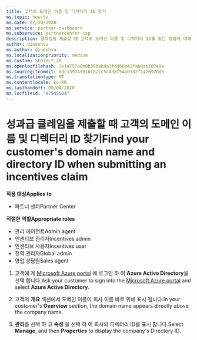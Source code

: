 ```yaml
---
title: 고객의 도메인 이름 및 디렉터리 ID 찾기
ms.topic: how-to
ms.date: 07/10/2020
ms.service: partner-dashboard
ms.subservice: partnercenter-csp
description: 클레임을 제출할 때 고객의 도메인 이름 및 디렉터리 ID를 찾는 방법에 대해 알아봅니다.
author: dineshvu
ms.author: dineshvu
ms.localizationpriority: medium
ms.custom: SEOJULY.20
ms.openlocfilehash: 7e1a757a8b8b38bab9a3fdd66a42fab8ab10749e
ms.sourcegitcommit: 8dc139749916c822c5c438f54a03d2f147697dd5
ms.translationtype: MT
ms.contentlocale: ko-KR
ms.lasthandoff: 08/04/2020
ms.locfileid: "87545604"
---
```

# <a name="find-your-customers-domain-name-and-directory-id-when-submitting-an-incentives-claim"></a><span data-ttu-id="4aab8-103">성과급 클레임을 제출할 때 고객의 도메인 이름 및 디렉터리 ID 찾기</span><span class="sxs-lookup"><span data-stu-id="4aab8-103">Find your customer's domain name and directory ID when submitting an incentives claim</span></span>

<span data-ttu-id="4aab8-104">**적용 대상**</span><span class="sxs-lookup"><span data-stu-id="4aab8-104">**Applies to**</span></span>

- <span data-ttu-id="4aab8-105">파트너 센터</span><span class="sxs-lookup"><span data-stu-id="4aab8-105">Partner Center</span></span>

<span data-ttu-id="4aab8-106">**적절한 역할**</span><span class="sxs-lookup"><span data-stu-id="4aab8-106">**Appropriate roles**</span></span>

- <span data-ttu-id="4aab8-107">관리 에이전트</span><span class="sxs-lookup"><span data-stu-id="4aab8-107">Admin agent</span></span>
- <span data-ttu-id="4aab8-108">인센티브 관리자</span><span class="sxs-lookup"><span data-stu-id="4aab8-108">Incentives admin</span></span>
- <span data-ttu-id="4aab8-109">인센티브 사용자</span><span class="sxs-lookup"><span data-stu-id="4aab8-109">Incentives user</span></span>
- <span data-ttu-id="4aab8-110">전역 관리자</span><span class="sxs-lookup"><span data-stu-id="4aab8-110">Global admin</span></span>
- <span data-ttu-id="4aab8-111">영업 상담원</span><span class="sxs-lookup"><span data-stu-id="4aab8-111">Sales agent</span></span>

1. <span data-ttu-id="4aab8-112">고객에 게 [Microsoft Azure portal](https://portal.azure.com/#home) 에 로그인 하 여 **Azure Active Directory**을 선택 합니다.</span><span class="sxs-lookup"><span data-stu-id="4aab8-112">Ask your customer to sign into the [Microsoft Azure portal](https://portal.azure.com/#home) and select **Azure Active Directory**.</span></span>

2. <span data-ttu-id="4aab8-113">고객의 **개요** 섹션에서 도메인 이름이 회사 이름 바로 위에 표시 됩니다.</span><span class="sxs-lookup"><span data-stu-id="4aab8-113">In your customer's **Overview** section, the domain name appears directly above the company name.</span></span>  

3. <span data-ttu-id="4aab8-114">**관리**를 선택 하 고 **속성** 을 선택 하 여 회사의 디렉터리 ID를 표시 합니다.</span><span class="sxs-lookup"><span data-stu-id="4aab8-114">Select **Manage**, and then **Properties** to display the company's Directory ID.</span></span>

